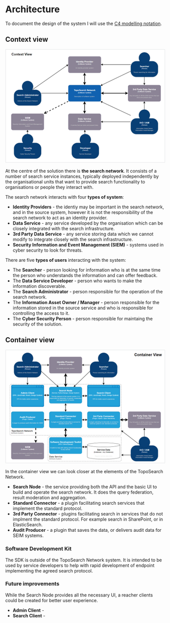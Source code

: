 # Architecture

To document the design of the system I will use the [C4 modelling notation](https://c4model.com/).

## Context view

![Context](./images/c4-context.png)

At the centre of the solution there is **the search network**. It consists of a number of search service instances, typically deployed independently by the organisational units that want to provide search functionality to organisations or people they interact with. 

The search network interacts with four **types of system**:

* **Identity Providers** - the identiy may be important in the search network, and in the source system, however it is not the responsibility of the search network to act as an identity provider. 
* **Data Service** - any service developed by the organisation which can be closely integrated with the search infrastructure.
* **3rd Party Data Service** - any service storing data which we cannot modify to integrate closely with the search infrastructure.
* **Security Information and Event Management (SIEM)** - systems used in cyber security to look for threats.


There are five **types of users** interacting with the system:

* The **Searcher** - person looking for information who is at the same time the person who understands the information and can offer feedback.
* The **Data Service Developer** - person who wants to make the information discoverable. 
* The **Search Administrator** - person responsible for the operation of the search network.
* The **Information Asset Owner / Manager** - person responsible for the information stored in the source service and who is responsible for controlling the access to it. 
* The **Cyber Security Person** - person responsible for maintaing the security of the solution. 

## Container view

![Container](./images/c4-container.png)

In the container view we can look closer at the elements of the TopoSearch Network. 

* **Search Node** - the service providing both the API and the basic UI to build and operate the search network. It does the query federation, result moderation and aggregation. 
* **Standard Connector** - a plugin facilitating search services that implement the standard protocol. 
* **3rd Party Connector** - plugins facilitating search in services that do not implment the standard protocol. For example search in SharePoint, or in ElasticSearch.
* **Audit Producer** - a plugin that saves the data, or delivers audit data for SEIM systems. 

### Software Development Kit

The SDK is outside of the TopoSearch Network system. It is intended to be used by service developers to help with rapid development of endpoint implementing the agreed search protocol. 

### Future improvements

While the Search Node provides all the necessary UI, a reacher clients could be created for better user experience. 

* **Admin Client** - 
* **Search Client** - 

